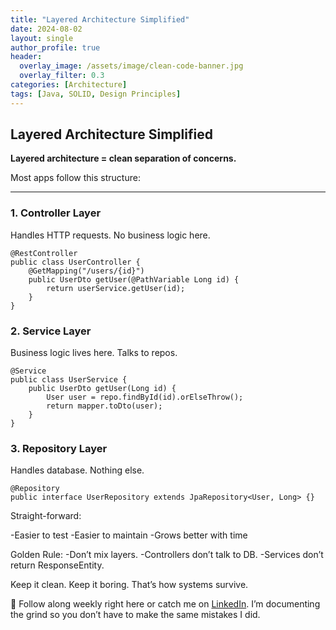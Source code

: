 ```yaml
---
title: "Layered Architecture Simplified"
date: 2024-08-02
layout: single
author_profile: true
header:
  overlay_image: /assets/image/clean-code-banner.jpg
  overlay_filter: 0.3
categories: [Architecture]
tags: [Java, SOLID, Design Principles]
---
```


## Layered Architecture Simplified

**Layered architecture = clean separation of concerns.**  

Most apps follow this structure:

---

### 1. **Controller Layer**
Handles HTTP requests. No business logic here.

    @RestController
    public class UserController {
        @GetMapping("/users/{id}")
        public UserDto getUser(@PathVariable Long id) {
            return userService.getUser(id);
        }
    }

### 2. Service Layer

Business logic lives here. Talks to repos.

    @Service
    public class UserService {
        public UserDto getUser(Long id) {
            User user = repo.findById(id).orElseThrow();
            return mapper.toDto(user);
        }
    }

### 3. Repository Layer

Handles database. Nothing else.

    @Repository
    public interface UserRepository extends JpaRepository<User, Long> {}

Straight-forward:

-Easier to test
-Easier to maintain
-Grows better with time

Golden Rule:
-Don’t mix layers.
-Controllers don’t talk to DB.
-Services don’t return ResponseEntity.

Keep it clean. Keep it boring. That’s how systems survive.

📌 Follow along weekly right here or catch me on [LinkedIn](https://www.linkedin.com/in/maverikpunungwe/). I’m documenting the grind so you don’t have to make the same mistakes I did.